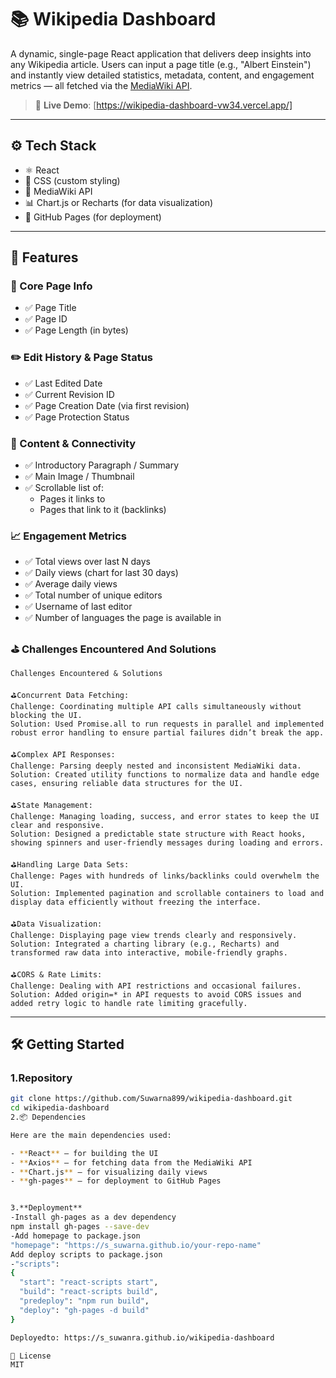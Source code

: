 # 📚 Wikipedia Dashboard 

A dynamic, single-page React application that delivers deep insights into any Wikipedia article. Users can input a page title (e.g., "Albert Einstein") and instantly view detailed statistics, metadata, content, and engagement metrics — all fetched via the [MediaWiki API](https://www.mediawiki.org/wiki/API:Main_page).

> 🔗 **Live Demo**: [https://wikipedia-dashboard-vw34.vercel.app/]

---

## ⚙️ Tech Stack

- ⚛️ React
- 🎨 CSS (custom styling)
- 📡 MediaWiki API
- 📊 Chart.js or Recharts (for data visualization)
- 🚀 GitHub Pages (for deployment)

---

## 🚀 Features

### 🧩 Core Page Info
- ✅ Page Title
- ✅ Page ID
- ✅ Page Length (in bytes)

### ✏️ Edit History & Page Status
- ✅ Last Edited Date
- ✅ Current Revision ID
- ✅ Page Creation Date (via first revision)
- ✅ Page Protection Status

### 🧠 Content & Connectivity
- ✅ Introductory Paragraph / Summary
- ✅ Main Image / Thumbnail
- ✅ Scrollable list of:
  - Pages it links to
  - Pages that link to it (backlinks)

### 📈 Engagement Metrics
- ✅ Total views over last N days
- ✅ Daily views (chart for last 30 days)
- ✅ Average daily views
- ✅ Total number of unique editors
- ✅ Username of last editor
- ✅ Number of languages the page is available in
  
### ⛳️ Challenges Encountered And Solutions
    Challenges Encountered & Solutions

    ⛳️Concurrent Data Fetching:
    Challenge: Coordinating multiple API calls simultaneously without blocking the UI.
    Solution: Used Promise.all to run requests in parallel and implemented robust error handling to ensure partial failures didn’t break the app.

    ⛳️Complex API Responses:
    Challenge: Parsing deeply nested and inconsistent MediaWiki data.
    Solution: Created utility functions to normalize data and handle edge cases, ensuring reliable data structures for the UI.

    ⛳️State Management:
    Challenge: Managing loading, success, and error states to keep the UI clear and responsive.
    Solution: Designed a predictable state structure with React hooks, showing spinners and user-friendly messages during loading and errors.

    ⛳️Handling Large Data Sets:
    Challenge: Pages with hundreds of links/backlinks could overwhelm the UI.
    Solution: Implemented pagination and scrollable containers to load and display data efficiently without freezing the interface.

    ⛳️Data Visualization:
    Challenge: Displaying page view trends clearly and responsively.
    Solution: Integrated a charting library (e.g., Recharts) and transformed raw data into interactive, mobile-friendly graphs.

    ⛳️CORS & Rate Limits:
    Challenge: Dealing with API restrictions and occasional failures.
    Solution: Added origin=* in API requests to avoid CORS issues and added retry logic to handle rate limiting gracefully. 

---

## 🛠️ Getting Started

### 1.Repository

```bash
git clone https://github.com/Suwarna899/wikipedia-dashboard.git
cd wikipedia-dashboard
2.📦 Dependencies

Here are the main dependencies used:

- **React** – for building the UI
- **Axios** – for fetching data from the MediaWiki API
- **Chart.js** – for visualizing daily views
- **gh-pages** – for deployment to GitHub Pages


3.**Deployment**
-Install gh-pages as a dev dependency
npm install gh-pages --save-dev
-Add homepage to package.json
"homepage": "https://s_suwarna.github.io/your-repo-name"
Add deploy scripts to package.json
-"scripts": 
{
  "start": "react-scripts start",
  "build": "react-scripts build",
  "predeploy": "npm run build",
  "deploy": "gh-pages -d build"
}

Deployedto: https://s_suwanra.github.io/wikipedia-dashboard

📜 License
MIT
